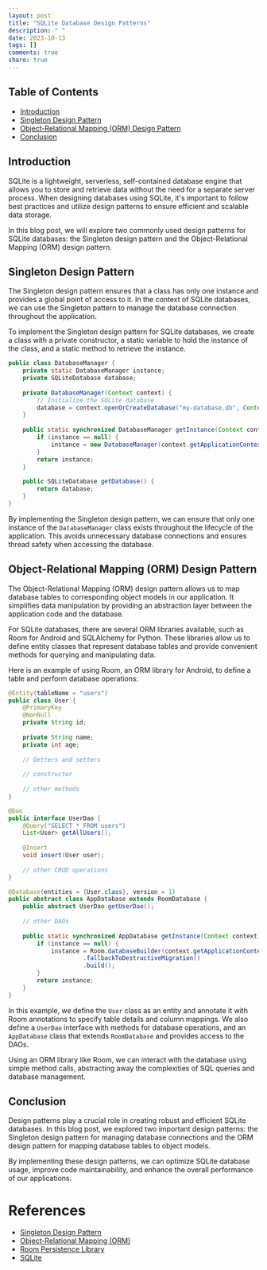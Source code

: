 ```yaml
---
layout: post
title: "SQLite Database Design Patterns"
description: " "
date: 2023-10-13
tags: []
comments: true
share: true
---
```


## Table of Contents
- [Introduction](#introduction)
- [Singleton Design Pattern](#singleton-design-pattern)
- [Object-Relational Mapping (ORM) Design Pattern](#object-relational-mapping-orm-design-pattern)
- [Conclusion](#conclusion)

## Introduction<a name="introduction"></a>

SQLite is a lightweight, serverless, self-contained database engine that allows you to store and retrieve data without the need for a separate server process. When designing databases using SQLite, it's important to follow best practices and utilize design patterns to ensure efficient and scalable data storage.

In this blog post, we will explore two commonly used design patterns for SQLite databases: the Singleton design pattern and the Object-Relational Mapping (ORM) design pattern.

## Singleton Design Pattern<a name="singleton-design-pattern"></a>

The Singleton design pattern ensures that a class has only one instance and provides a global point of access to it. In the context of SQLite databases, we can use the Singleton pattern to manage the database connection throughout the application.

To implement the Singleton design pattern for SQLite databases, we create a class with a private constructor, a static variable to hold the instance of the class, and a static method to retrieve the instance.

```java
public class DatabaseManager {
    private static DatabaseManager instance;
    private SQLiteDatabase database;
    
    private DatabaseManager(Context context) {
        // Initialize the SQLite database
        database = context.openOrCreateDatabase("my-database.db", Context.MODE_PRIVATE, null);
    }
    
    public static synchronized DatabaseManager getInstance(Context context) {
        if (instance == null) {
            instance = new DatabaseManager(context.getApplicationContext());
        }
        return instance;
    }
    
    public SQLiteDatabase getDatabase() {
        return database;
    }
}
```

By implementing the Singleton design pattern, we can ensure that only one instance of the `DatabaseManager` class exists throughout the lifecycle of the application. This avoids unnecessary database connections and ensures thread safety when accessing the database.

## Object-Relational Mapping (ORM) Design Pattern<a name="object-relational-mapping-orm-design-pattern"></a>

The Object-Relational Mapping (ORM) design pattern allows us to map database tables to corresponding object models in our application. It simplifies data manipulation by providing an abstraction layer between the application code and the database.

For SQLite databases, there are several ORM libraries available, such as Room for Android and SQLAlchemy for Python. These libraries allow us to define entity classes that represent database tables and provide convenient methods for querying and manipulating data.

Here is an example of using Room, an ORM library for Android, to define a table and perform database operations:

```java
@Entity(tableName = "users")
public class User {
    @PrimaryKey
    @NonNull
    private String id;
    
    private String name;
    private int age;
    
    // Getters and setters
    
    // constructor
    
    // other methods
}

@Dao
public interface UserDao {
    @Query("SELECT * FROM users")
    List<User> getAllUsers();
    
    @Insert
    void insert(User user);
    
    // other CRUD operations
}

@Database(entities = {User.class}, version = 1)
public abstract class AppDatabase extends RoomDatabase {
    public abstract UserDao getUserDao();
    
    // other DAOs
    
    public static synchronized AppDatabase getInstance(Context context) {
        if (instance == null) {
            instance = Room.databaseBuilder(context.getApplicationContext(), AppDatabase.class, "my-database.db")
                     .fallbackToDestructiveMigration()
                     .build();
        }
        return instance;
    }
}
```

In this example, we define the `User` class as an entity and annotate it with Room annotations to specify table details and column mappings. We also define a `UserDao` interface with methods for database operations, and an `AppDatabase` class that extends `RoomDatabase` and provides access to the DAOs.

Using an ORM library like Room, we can interact with the database using simple method calls, abstracting away the complexities of SQL queries and database management.

## Conclusion<a name="conclusion"></a>

Design patterns play a crucial role in creating robust and efficient SQLite databases. In this blog post, we explored two important design patterns: the Singleton design pattern for managing database connections and the ORM design pattern for mapping database tables to object models.

By implementing these design patterns, we can optimize SQLite database usage, improve code maintainability, and enhance the overall performance of our applications.

# References
- [Singleton Design Pattern](https://en.wikipedia.org/wiki/Singleton_pattern)
- [Object-Relational Mapping (ORM)](https://en.wikipedia.org/wiki/Object-relational_mapping)
- [Room Persistence Library](https://developer.android.com/topic/libraries/architecture/room)
- [SQLite](https://www.sqlite.org/)